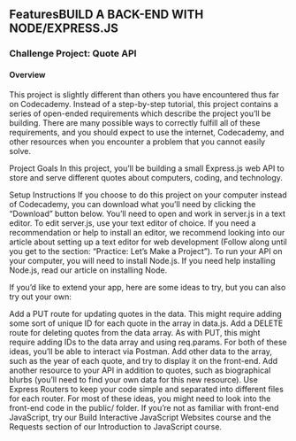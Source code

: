 ## FeaturesBUILD A BACK-END WITH NODE/EXPRESS.JS

### Challenge Project: Quote API

#### Overview

This project is slightly different than others you have encountered thus far on Codecademy. Instead of a step-by-step tutorial, this project contains a series of open-ended requirements which describe the project you’ll be building. There are many possible ways to correctly fulfill all of these requirements, and you should expect to use the internet, Codecademy, and other resources when you encounter a problem that you cannot easily solve.

Project Goals
In this project, you’ll be building a small Express.js web API to store and serve different quotes about computers, coding, and technology.

Setup Instructions
If you choose to do this project on your computer instead of Codecademy, you can download what you’ll need by clicking the “Download” button below. You’ll need to open and work in server.js in a text editor. To edit server.js, use your text editor of choice. If you need a recommendation or help to install an editor, we recommend looking into our article about setting up a text editor for web development (Follow along until you get to the section: “Practice: Let’s Make a Project”). To run your API on your computer, you will need to install Node.js. If you need help installing Node.js, read our article on installing Node.

If you’d like to extend your app, here are some ideas to try, but you can also try out your own:

Add a PUT route for updating quotes in the data. This might require adding some sort of unique ID for each quote in the array in data.js.
Add a DELETE route for deleting quotes from the data array. As with PUT, this might require adding IDs to the data array and using req.params. For both of these ideas, you’ll be able to interact via Postman.
Add other data to the array, such as the year of each quote, and try to display it on the front-end.
Add another resource to your API in addition to quotes, such as biographical blurbs (you’ll need to find your own data for this new resource). Use Express Routers to keep your code simple and separated into different files for each router.
For most of these ideas, you might need to look into the front-end code in the public/ folder. If you’re not as familiar with front-end JavaScript, try our Build Interactive JavaScript Websites course and the Requests section of our Introduction to JavaScript course.

